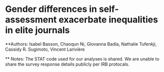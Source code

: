 
# Gender differences in self-assessment exacerbate inequalities in elite journals

**Authors: Isabel Basson, Chaoqun Ni, Giovanna Badia, Nathalie Tufenkji, Cassidy R. Sugimoto, Vincent Larivière

** Notes: The STAT code used for our analyses is shared. We are unable to share the survey response details publicly per IRB protocals.
